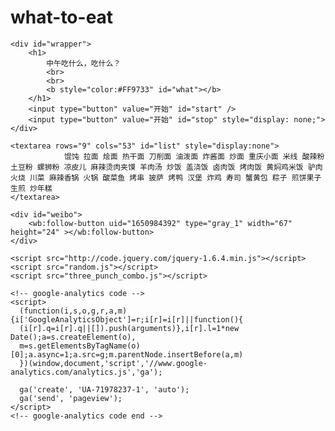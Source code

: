 # what-to-eat


<head>
    <meta charset="UTF-8">
    <title>中午吃什么</title>
    <meta name="keywords" content="中午吃什么" />
    <meta name="description" content="中午吃什么" />
    <link rel="stylesheet" href="default.css">
    <script src="http://tjs.sjs.sinajs.cn/open/api/js/wb.js" type="text/javascript" charset="utf-8"></script>
    <script type='text/javascript'>
          var _vds = _vds || [];
          window._vds = _vds;
          (function(){
            _vds.push(['setAccountId', 'a1b1ffe6bcd33190']);
            (function() {
              var vds = document.createElement('script');
              vds.type='text/javascript';
              vds.async = true;
              vds.src = ('https:' == document.location.protocol ? 'https://' : 'http://') + 'dn-growing.qbox.me/vds.js';
              var s = document.getElementsByTagName('script')[0];
              s.parentNode.insertBefore(vds, s);
            })();
          })();
      </script>
</head>

<body>

    <div id="wrapper">
        <h1>
            中午吃什么，吃什么？
            <br>
            <br>
            <b style="color:#FF9733" id="what"></b>
        </h1>
        <input type="button" value="开始" id="start" />
        <input type="button" value="开始" id="stop" style="display: none;">
    </div>

    <textarea rows="9" cols="53" id="list" style="display:none">
                馄饨 拉面 烩面 热干面 刀削面 油泼面 炸酱面 炒面 重庆小面 米线 酸辣粉 土豆粉 螺狮粉 凉皮儿 麻辣烫肉夹馍 羊肉汤 炒饭 盖浇饭 卤肉饭 烤肉饭 黄焖鸡米饭 驴肉火烧 川菜 麻辣香锅 火锅 酸菜鱼 烤串 披萨 烤鸭 汉堡 炸鸡 寿司 蟹黄包 粽子 煎饼果子 生煎 炒年糕
    </textarea>

	<div id="weibo">
		<wb:follow-button uid="1650984392" type="gray_1" width="67" height="24" ></wb:follow-button>
	</div>

    <script src="http://code.jquery.com/jquery-1.6.4.min.js"></script>
    <script src="random.js"></script>
    <script src="three_punch_combo.js"></script>

    <!-- google-analytics code -->
    <script>
      (function(i,s,o,g,r,a,m){i['GoogleAnalyticsObject']=r;i[r]=i[r]||function(){
      (i[r].q=i[r].q||[]).push(arguments)},i[r].l=1*new Date();a=s.createElement(o),
      m=s.getElementsByTagName(o)[0];a.async=1;a.src=g;m.parentNode.insertBefore(a,m)
      })(window,document,'script','//www.google-analytics.com/analytics.js','ga');

      ga('create', 'UA-71978237-1', 'auto');
      ga('send', 'pageview');
    </script>
    <!-- google-analytics code end -->

</body>
</html>
